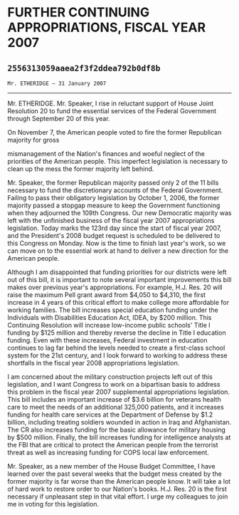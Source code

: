 # FURTHER CONTINUING APPROPRIATIONS, FISCAL YEAR 2007
## `2556313059aaea2f3f2ddea792b0df8b`
`Mr. ETHERIDGE — 31 January 2007`

---


Mr. ETHERIDGE. Mr. Speaker, I rise in reluctant support of House 
Joint Resolution 20 to fund the essential services of the Federal 
Government through September 20 of this year.

On November 7, the American people voted to fire the former 
Republican majority for gross


mismanagement of the Nation's finances and woeful neglect of the 
priorities of the American people. This imperfect legislation is 
necessary to clean up the mess the former majority left behind.

Mr. Speaker, the former Republican majority passed only 2 of the 11 
bills necessary to fund the discretionary accounts of the Federal 
Government. Failing to pass their obligatory legislation by October 1, 
2006, the former majority passed a stopgap measure to keep the 
Government functioning when they adjourned the 109th Congress. Our new 
Democratic majority was left with the unfinished business of the fiscal 
year 2007 appropriations legislation. Today marks the 123rd day since 
the start of fiscal year 2007, and the President's 2008 budget request 
is scheduled to be delivered to this Congress on Monday. Now is the 
time to finish last year's work, so we can move on to the essential 
work at hand to deliver a new direction for the American people.

Although I am disappointed that funding priorities for our districts 
were left out of this bill, it is important to note several important 
improvements this bill makes over previous year's appropriations. For 
example, H.J. Res. 20 will raise the maximum Pell grant award from 
$4,050 to $4,310, the first increase in 4 years of this critical effort 
to make college more affordable for working families. The bill 
increases special education funding under the Individuals with 
Disabilities Education Act, IDEA, by $200 million. This Continuing 
Resolution will increase low-income public schools' Title I funding by 
$125 million and thereby reverse the decline in Title I education 
funding. Even with these increases, Federal investment in education 
continues to lag far behind the levels needed to create a first-class 
school system for the 21st century, and I look forward to working to 
address these shortfalls in the fiscal year 2008 appropriations 
legislation.

I am concerned about the military construction projects left out of 
this legislation, and I want Congress to work on a bipartisan basis to 
address this problem in the fiscal year 2007 supplemental 
appropriations legislation. This bill includes an important increase of 
$3.6 billion for veterans health care to meet the needs of an 
additional 325,000 patients, and it increases funding for health care 
services at the Department of Defense by $1.2 billion, including 
treating soldiers wounded in action in Iraq and Afghanistan. The CR 
also increases funding for the basic allowance for military housing by 
$500 million. Finally, the bill increases funding for intelligence 
analysts at the FBI that are critical to protect the American people 
from the terrorist threat as well as increasing funding for COPS local 
law enforcement.

Mr. Speaker, as a new member of the House Budget Committee, I have 
learned over the past several weeks that the budget mess created by the 
former majority is far worse than the American people know. It will 
take a lot of hard work to restore order to our Nation's books. H.J. 
Res. 20 is the first necessary if unpleasant step in that vital effort. 
I urge my colleagues to join me in voting for this legislation.
